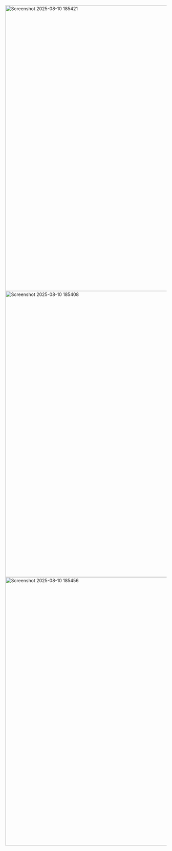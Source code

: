 <img width="1854" height="893" alt="Screenshot 2025-08-10 185421" src="https://github.com/user-attachments/assets/10a5c9c1-a6ee-406d-b1e2-ef416e44a4ac" />
<img width="1890" height="894" alt="Screenshot 2025-08-10 185408" src="https://github.com/user-attachments/assets/239a365d-500b-4f26-b423-4c95786a40e8" />
<img width="1855" height="839" alt="Screenshot 2025-08-10 185456" src="https://github.com/user-attachments/assets/79ef578b-7e1a-41d4-9573-25dfecc47e33" />
